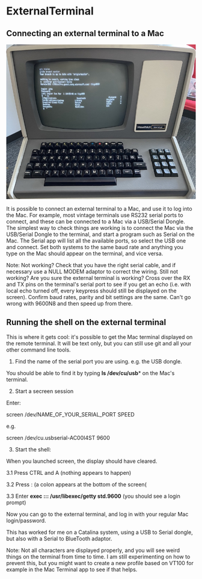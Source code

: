 # ExternalTerminal

## Connecting an external terminal to a Mac

![Heathkit Terminal](terminal.jpg "A serial terminal connected to a Mac's terminal")

It is possible to connect an external terminal to a Mac, and use it to log into the Mac. For example, most vintage terminals use RS232 serial ports to connect, and these can be connected to a Mac via a USB/Serial Dongle. The simplest way to check things are working is to connect the Mac via the USB/Serial Dongle to the terminal, and start a program such as Serial on the Mac. The Serial app will list all the available ports, so select the USB one and connect. Set both systems to the same baud rate and anything you type on the Mac should appear on the terminal, and vice versa.

Note: Not working? Check that you have the right serial cable, and if necessary use a NULL MODEM adaptor to correct the wiring. Still not working? Are you sure the external terminal is working? Cross over the RX and TX pins on the terminal's serial port to see if you get an echo (i.e. with local echo turned off, every keypress should still be displayed on the screen). Confirm baud rates, parity and bit settings are the same. Can't go wrong with 9600N8 and then speed up from there.

## Running the shell on the external terminal

This is where it gets cool: it's possible to get the Mac terminal displayed on the remote terminal. It will be text only, but you can still use git and all your other command line tools.

1. Find the name of the serial port you are using. e.g. the USB dongle. 

You should be able to find it by typing **ls /dev/cu/usb*** on the Mac's terminal.

2. Start a secreen session

Enter:

screen /dev/NAME_OF_YOUR_SERIAL_PORT SPEED

e.g.

screen /dev/cu.usbserial-AC00I4ST 9600

3. Start the shell:

When you launched screen, the display should have cleared.

3.1 Press CTRL and A (nothing appears to happen)

3.2 Press : (a colon appears at the bottom of the screen(

3.3 Enter **exec ::: /usr/libexec/getty std.9600** (you should see a login prompt)


Now you can go to the external terminal, and log in with your regular Mac login/password.

This has worked for me on a Catalina system, using a USB to Serial dongle, but also with a Serial to BlueTooth adaptor.


Note: Not all characters are displayed properly, and you will see weird things on the terminal from time to time. I am still experimenting on how to prevent this, but you might want to create a new profile based on VT100 for example in the Mac Terminal app to see if that helps.
